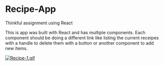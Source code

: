 # Recipe-App
Thinkful assignment using React

This is app was built with React and has multiple components. Each component should be doing a different link like listing the current receipes with a handle to delete them with a button or another component to add new items. 

[![Recipe-1.gif](https://i.postimg.cc/QtZgRXHv/Recipe-1.gif)](https://postimg.cc/5HpFzW5m)
